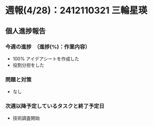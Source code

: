 # 週報(4/28)：2412110321 三輪星瑛

## 個人進捗報告
### 今週の進捗　（進捗(%)：作業内容）
[](0%:未着手,50%:開始,100%:作業完了)
- 100% アイデアシートを作成した
- 役割分担をした

### 問題と対策
[](問題：発生しているネガティブな事項。なければ「なし」とする)
[](対策：「いつまでに」、「何をするか」を明記する。)
- なし

### 次週以降予定しているタスクと終了予定日
[](次週やることのほか、やるべきタスクを挙げる)
- 技術調査開始

